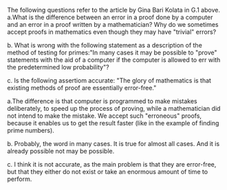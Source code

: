The following questions refer to the article by Gina Bari Kolata in G.1 above.
a.What is the difference between an error in a proof done by a computer and an error in a proof written by a mathematician? Why
do we sometimes accept proofs in mathematics even though they may have "trivial" errors?

b. What is wrong with the following statement as a description of the method of testing for primes:"In many cases it may be 
possible to "prove" statements with the aid of a computer if the computer is allowed to  err with the predetermined low 
probability"?

c. Is the following assertiom accurate: "The glory of mathematics is that existing methods of proof are essentially error-free." 

a.The difference is that computer is programmed to make mistakes deliberately, to speed up the process of proving, while a 
mathematician did not intend to make the mistake. We accept such "erroneous" proofs, because it enables us to get the result 
faster (like in the example of finding prime numbers).

b. Probably, the word in many cases. It is true for almost all cases. And it is already possible not may be possible. 

c. I think it is not accurate, as the main problem is that they are error-free, but that they either do not exist or take an
enormous amount of time to perform.  
